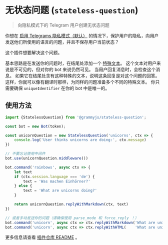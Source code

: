 # 无状态问题 (`stateless-question`)

> 向隐私模式下的 Telegram 用户创建无状态问题

你想在 [启用 Telegrams 隐私模式（默认）](https://core.telegram.org/bots#privacy-mode) 的情况下，保护用户的隐私，向用户发送他们所使用的语言的问题，并且不保存用户当前状态？

这个插件想要解决这个问题。

基本思路是在发送你的问题时，在结尾处添加一个 [特殊文本](https://en.wikipedia.org/wiki/Zero-width_non-joiner)。
这个文本对用户来说是不可见的，但对你的 bot 来说仍然可见。
当用户回复消息时，会检查这个消息。
如果它在结尾处含有这种特殊的文本，说明这条回复是对这个问题的回答。
这样，你就可以像有翻译时那样，为同样的问题准备多个不同的特殊文本。
你只需要确保 `uniqueIdentifier` 在你的 bot 中是唯一的。

## 使用方法

```ts
import {StatelessQuestion} from '@grammyjs/stateless-question';

const bot = new Bot(token);

const unicornQuestion = new StatelessQuestion('unicorns', ctx => {
    console.log('User thinks unicorns are doing:', ctx.message)
})

// 不要忘记使用中间件
bot.use(unicornQuestion.middleware())

bot.command('rainbows', async ctx => {
    let text
    if (ctx.session.language === 'de') {
        text = 'Was machen Einhörner?'
    } else {
        text = 'What are unicorns doing?'
    }

    return unicornQuestion.replyWithMarkdown(ctx, text)
})

// 或者手动发送你的问题（请确保使用 parse_mode 和 force_reply ！）
bot.command('unicorn', async ctx => ctx.replyWithMarkdown('What are unicorns doing?' + unicornQuestion.messageSuffixMarkdown(), {parse_mode: 'Markdown', reply_markup: {force_reply: true}})
bot.command('unicorn', async ctx => ctx.replyWithHTML(    'What are unicorns doing?' + unicornQuestion.messageSuffixHTML(),     {parse_mode: 'HTML',     reply_markup: {force_reply: true}})
```

更多信息请查看 [插件仓库 README](https://github.com/grammyjs/stateless-question) 。
